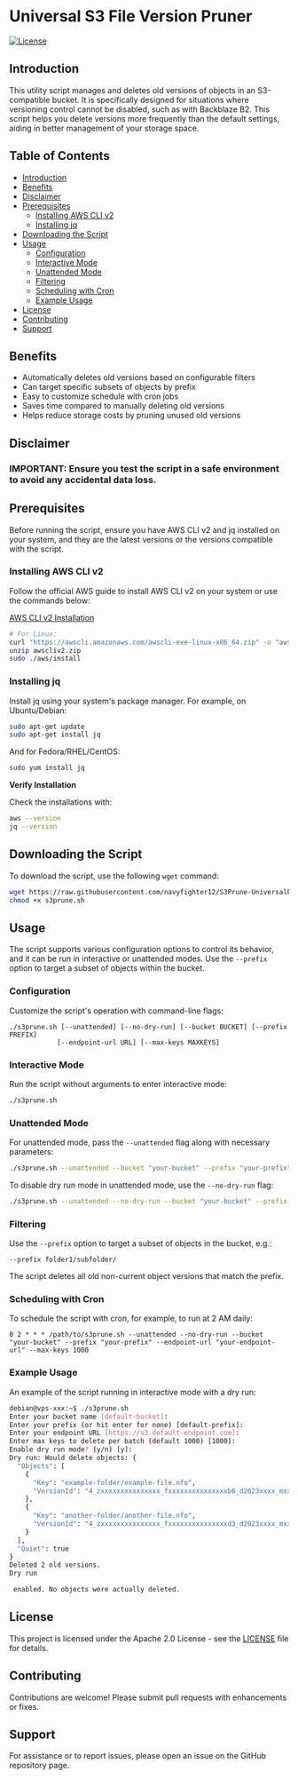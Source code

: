 # Universal S3 File Version Pruner 

[![License](https://img.shields.io/github/license/navyfighter12/S3Prune-UniversalFileVersionTool?label=license&style=flat-square)](LICENSE)

## Introduction

This utility script manages and deletes old versions of objects in an S3-compatible bucket. It is specifically designed for situations where versioning control cannot be disabled, such as with Backblaze B2. This script helps you delete versions more frequently than the default settings, aiding in better management of your storage space.

## Table of Contents

- [Introduction](#introduction)
- [Benefits](#benefits)
- [Disclaimer](#disclaimer)
- [Prerequisites](#prerequisites)
  - [Installing AWS CLI v2](#installing-aws-cli-v2)
  - [Installing jq](#installing-jq)
- [Downloading the Script](#downloading-the-script)
- [Usage](#usage)
  - [Configuration](#configuration)
  - [Interactive Mode](#interactive-mode)
  - [Unattended Mode](#unattended-mode)
  - [Filtering](#filtering)
  - [Scheduling with Cron](#scheduling-with-cron)
  - [Example Usage](#example-usage)
- [License](#license)
- [Contributing](#contributing)
- [Support](#support)

## Benefits

- Automatically deletes old versions based on configurable filters
- Can target specific subsets of objects by prefix  
- Easy to customize schedule with cron jobs
- Saves time compared to manually deleting old versions
- Helps reduce storage costs by pruning unused old versions

## **Disclaimer**

### **IMPORTANT: Ensure you test the script in a safe environment to avoid any accidental data loss.**

## Prerequisites

Before running the script, ensure you have AWS CLI v2 and jq installed on your system, and they are the latest versions or the versions compatible with the script.

### Installing AWS CLI v2

Follow the official AWS guide to install AWS CLI v2 on your system or use the commands below:

[AWS CLI v2 Installation](https://docs.aws.amazon.com/cli/latest/userguide/install-cliv2.html)

```sh
# For Linux:
curl "https://awscli.amazonaws.com/awscli-exe-linux-x86_64.zip" -o "awscliv2.zip"
unzip awscliv2.zip
sudo ./aws/install
```

### Installing jq

Install jq using your system's package manager. For example, on Ubuntu/Debian:

```sh
sudo apt-get update
sudo apt-get install jq
```

And for Fedora/RHEL/CentOS:

```sh
sudo yum install jq
```

**Verify Installation**

Check the installations with:

```sh
aws --version
jq --version
```

## Downloading the Script

To download the script, use the following `wget` command:

```sh
wget https://raw.githubusercontent.com/navyfighter12/S3Prune-UniversalFileVersionTool/main/s3prune.sh
chmod +x s3prune.sh
```

## Usage

The script supports various configuration options to control its behavior, and it can be run in interactive or unattended modes. Use the `--prefix` option to target a subset of objects within the bucket.

### Configuration

Customize the script's operation with command-line flags:

```
./s3prune.sh [--unattended] [--no-dry-run] [--bucket BUCKET] [--prefix PREFIX]
            [--endpoint-url URL] [--max-keys MAXKEYS] 
```

### Interactive Mode

Run the script without arguments to enter interactive mode:

```sh
./s3prune.sh
```

### Unattended Mode

For unattended mode, pass the `--unattended` flag along with necessary parameters:

```sh
./s3prune.sh --unattended --bucket "your-bucket" --prefix "your-prefix" --endpoint-url "your-endpoint-url" --max-keys 1000
```

To disable dry run mode in unattended mode, use the `--no-dry-run` flag:

```sh
./s3prune.sh --unattended --no-dry-run --bucket "your-bucket" --prefix "your-prefix" --endpoint-url "your-endpoint-url" --max-keys 1000
```

### Filtering

Use the `--prefix` option to target a subset of objects in the bucket, e.g.:

```
--prefix folder1/subfolder/
```

The script deletes all old non-current object versions that match the prefix.

### Scheduling with Cron

To schedule the script with cron, for example, to run at 2 AM daily:

```cron
0 2 * * * /path/to/s3prune.sh --unattended --no-dry-run --bucket "your-bucket" --prefix "your-prefix" --endpoint-url "your-endpoint-url" --max-keys 1000
```

### Example Usage

An example of the script running in interactive mode with a dry run:

```sh
debian@vps-xxx:~$ ./s3prune.sh 
Enter your bucket name [default-bucket]: 
Enter your prefix (or hit enter for none) [default-prefix]: 
Enter your endpoint URL [https://s3.default-endpoint.com]: 
Enter max keys to delete per batch (default 1000) [1000]: 
Enable dry run mode? (y/n) [y]: 
Dry run: Would delete objects: {
  "Objects": [
    {
      "Key": "example-folder/example-file.nfo",
      "VersionId": "4_zxxxxxxxxxxxxxxx_fxxxxxxxxxxxxxxxb6_d2023xxxx_mxxxxxx_c005_vxxxxxxx_txxxx_u0xxxxxxxxxxx"
    },
    {
      "Key": "another-folder/another-file.nfo",
      "VersionId": "4_zxxxxxxxxxxxxxxx_fxxxxxxxxxxxxxxxd3_d2023xxxx_mxxxxxx_c005_vxxxxxxx_txxxx_u0xxxxxxxxxxx"
    }
  ],
  "Quiet": true
}
Deleted 2 old versions.
Dry run

 enabled. No objects were actually deleted.
```

## License

This project is licensed under the Apache 2.0 License - see the [LICENSE](LICENSE) file for details.

## Contributing

Contributions are welcome! Please submit pull requests with enhancements or fixes.

## Support

For assistance or to report issues, please open an issue on the GitHub repository page.
